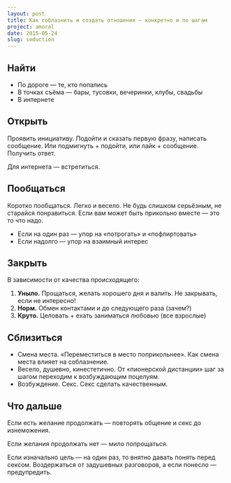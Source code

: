 ```yaml
---
layout: post
title: Как соблазнить и создать отношения — конкретно и по шагам
project: amoral
date: 2015-05-24
slug: seduction
---
```



## Найти

- По дороге — те, кто попались
- В точках съёма — бары, тусовки, вечеринки, клубы, свадьбы
- В интернете

## Открыть

Проявить инициативу. Подойти и сказать первую фразу, написать сообщение. Или подмигнуть + подойти, или лайк + сообщение. Получить ответ.

Для интернета — встретиться.

## Пообщаться

Коротко пообщаться. Легко и весело. Не будь слишком серьёзным, не старайся понравиться. Если вам может быть прикольно вместе — это то что надо.

* Если на один раз — упор на «потрогать» и «пофлиртовать»
* Если надолго — упор на взаимный интерес

## Закрыть

В зависимости от качества происходящего:

1. **Уныло.** Прощаться, желать хорошего дня и валить. Не закрывать, если не интересно!
2. **Норм.** Обмен контактами и до следующего раза (зачем?)
3. **Круто.** Целовать + ехать заниматься любовью (все взрослые)

## Сблизиться

- Смена места. «Переместиться в место поприкольнее». Как смена места влияет на соблазнение.
- Весело, душевно, кинестетично. От «пионерской дистанции» шаг за шагом переходим к возбуждающим поцелуям.
- Возбуждение. Секс. Секс сделать качественным.

## Что дальше

Если есть желание продолжать — повторять общение и секс до изнеможения.

Если желания продолжать нет — мило попрощаться.

Если изначально цель — на один раз, то внятно давать понять перед сексом. Воздержаться от задушевных разговоров, а если понесло — предупредить.
